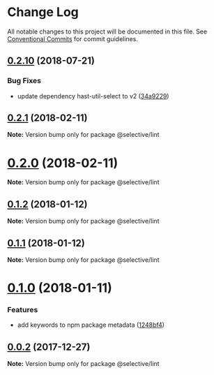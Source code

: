 # Change Log

All notable changes to this project will be documented in this file.
See [Conventional Commits](https://conventionalcommits.org) for commit guidelines.

<a name="0.2.10"></a>

## [0.2.10](https://github.com/ChristianMurphy/selective/compare/v0.2.9...v0.2.10) (2018-07-21)

### Bug Fixes

- update dependency hast-util-select to v2 ([34a9229](https://github.com/ChristianMurphy/selective/commit/34a9229))

<a name="0.2.1"></a>

## [0.2.1](https://github.com/ChristianMurphy/selective/compare/v0.2.0...v0.2.1) (2018-02-11)

**Note:** Version bump only for package @selective/lint

<a name="0.2.0"></a>

# [0.2.0](https://github.com/ChristianMurphy/selective/compare/v0.1.2...v0.2.0) (2018-02-11)

**Note:** Version bump only for package @selective/lint

<a name="0.1.2"></a>

## [0.1.2](https://github.com/ChristianMurphy/selective/compare/v0.1.1...v0.1.2) (2018-01-12)

**Note:** Version bump only for package @selective/lint

<a name="0.1.1"></a>

## [0.1.1](https://github.com/ChristianMurphy/selective/compare/v0.1.0...v0.1.1) (2018-01-12)

**Note:** Version bump only for package @selective/lint

<a name="0.1.0"></a>

# [0.1.0](https://github.com/ChristianMurphy/selective/compare/v0.0.2...v0.1.0) (2018-01-11)

### Features

- add keywords to npm package metadata ([1248bf4](https://github.com/ChristianMurphy/selective/commit/1248bf4))

<a name="0.0.2"></a>

## [0.0.2](https://github.com/ChristianMurphy/selective/compare/v0.0.1...v0.0.2) (2017-12-27)

**Note:** Version bump only for package @selective/lint

